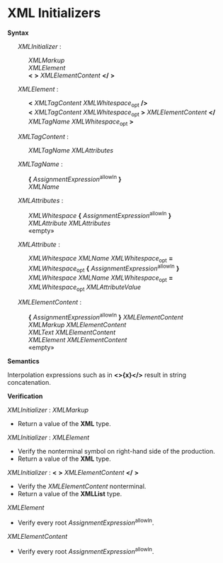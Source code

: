 # XML Initializers

**Syntax**

<ul>
    <i>XMLInitializer</i> :
    <ul>
        <i>XMLMarkup</i><br>
        <i>XMLElement</i><br>
        <b>&lt;</b> <b>&gt;</b> <i>XMLElementContent</i> <b>&lt;/</b> <b>&gt;</b>
    </ul>
</ul>

<ul>
    <i>XMLElement</i> :
    <ul>
        <b>&lt;</b> <i>XMLTagContent</i> <i>XMLWhitespace</i><sub>opt</sub> <b>/&gt;</b><br>
        <b>&lt;</b> <i>XMLTagContent</i> <i>XMLWhitespace</i><sub>opt</sub> <b>&gt;</b> <i>XMLElementContent</i> <b>&lt;/</b> <i>XMLTagName</i> <i>XMLWhitespace</i><sub>opt</sub> <b>&gt;</b>
    </ul>
</ul>

<ul>
    <i>XMLTagContent</i> :
    <ul>
        <i>XMLTagName</i> <i>XMLAttributes</i>
    </ul>
</ul>

<ul>
    <i>XMLTagName</i> :
    <ul>
        <b>{</b> <i>AssignmentExpression</i><sup>allowIn</sup> <b>}</b><br>
        <i>XMLName</i>
    </ul>
</ul>

<ul>
    <i>XMLAttributes</i> :
    <ul>
        <i>XMLWhitespace</i> <b>{</b> <i>AssignmentExpression</i><sup>allowIn</sup> <b>}</b><br>
        <i>XMLAttribute</i> <i>XMLAttributes</i><br>
        «empty»
    </ul>
</ul>

<ul>
    <i>XMLAttribute</i> :
    <ul>
        <i>XMLWhitespace</i> <i>XMLName</i> <i>XMLWhitespace</i><sub>opt</sub> <b>=</b> <i>XMLWhitespace</i><sub>opt</sub> <b>{</b> <i>AssignmentExpression</i><sup>allowIn</sup> <b>}</b><br>
        <i>XMLWhitespace</i> <i>XMLName</i> <i>XMLWhitespace</i><sub>opt</sub> <b>=</b> <i>XMLWhitespace</i><sub>opt</sub> <i>XMLAttributeValue</i>
    </ul>
</ul>

<ul>
    <i>XMLElementContent</i> :
    <ul>
        <b>{</b> <i>AssignmentExpression</i><sup>allowIn</sup> <b>}</b> <i>XMLElementContent</i><br>
        <i>XMLMarkup</i> <i>XMLElementContent</i><br>
        <i>XMLText</i> <i>XMLElementContent</i><br>
        <i>XMLElement</i> <i>XMLElementContent</i><br>
        «empty»
    </ul>
</ul>

**Semantics**

Interpolation expressions such as in **&lt;>{x}&lt;/>** result in string concatenation.

**Verification**

<i>XMLInitializer</i> : <i>XMLMarkup</i>

* Return a value of the **XML** type.

<i>XMLInitializer</i> : <i>XMLElement</i>

* Verify the nonterminal symbol on right-hand side of the production.
* Return a value of the **XML** type.

<i>XMLInitializer</i> : <b>&lt;</b> <b>&gt;</b> <i>XMLElementContent</i> <b>&lt;/</b> <b>&gt;</b>

* Verify the <i>XMLElementContent</i> nonterminal.
* Return a value of the **XMLList** type.

<i>XMLElement</i>

* Verify every root <i>AssignmentExpression</i><sup>allowIn</sup>.

<i>XMLElementContent</i>

* Verify every root <i>AssignmentExpression</i><sup>allowIn</sup>.
